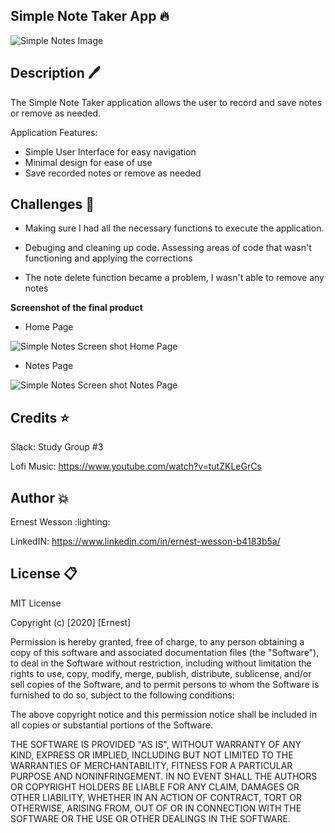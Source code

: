 ## Simple Note Taker App :fire:

![Simple Notes Image](https://images.unsplash.com/photo-1503551723145-6c040742065b?ixlib=rb-1.2.1&ixid=eyJhcHBfaWQiOjEyMDd9&auto=format&fit=crop&w=1350&q=80)

## Description :pen:

The Simple Note Taker application allows the user to record and save notes or remove as needed.

Application Features:

- Simple User Interface for easy navigation
- Minimal design for ease of use
- Save recorded notes or remove as needed


## Challenges :ocean:

 - Making sure I had all the necessary functions to execute the application. 

 - Debuging and cleaning up code. Assessing areas of code that wasn't functioning and applying the corrections

 - The note delete function became a problem, I wasn't able to remove any notes


**Screenshot of the final product**

- Home Page

![Simple Notes Screen shot Home Page](https://i.ibb.co/fd3XLPf/Simple-notes.png)


- Notes Page

![Simple Notes Screen shot Notes Page](https://i.ibb.co/c13j2B5/Simple-notes-II.png)



## Credits :star:

Slack: Study Group #3

Lofi Music: https://www.youtube.com/watch?v=tutZKLeGrCs



## Author :boom:

Ernest Wesson :lighting:

LinkedIN: https://www.linkedin.com/in/ernest-wesson-b4183b5a/



## License :clipboard:


MIT License

Copyright (c) [2020] [Ernest]

Permission is hereby granted, free of charge, to any person obtaining a copy
of this software and associated documentation files (the "Software"), to deal
in the Software without restriction, including without limitation the rights
to use, copy, modify, merge, publish, distribute, sublicense, and/or sell
copies of the Software, and to permit persons to whom the Software is
furnished to do so, subject to the following conditions:

The above copyright notice and this permission notice shall be included in all
copies or substantial portions of the Software.

THE SOFTWARE IS PROVIDED "AS IS", WITHOUT WARRANTY OF ANY KIND, EXPRESS OR
IMPLIED, INCLUDING BUT NOT LIMITED TO THE WARRANTIES OF MERCHANTABILITY,
FITNESS FOR A PARTICULAR PURPOSE AND NONINFRINGEMENT. IN NO EVENT SHALL THE
AUTHORS OR COPYRIGHT HOLDERS BE LIABLE FOR ANY CLAIM, DAMAGES OR OTHER
LIABILITY, WHETHER IN AN ACTION OF CONTRACT, TORT OR OTHERWISE, ARISING FROM,
OUT OF OR IN CONNECTION WITH THE SOFTWARE OR THE USE OR OTHER DEALINGS IN THE
SOFTWARE.